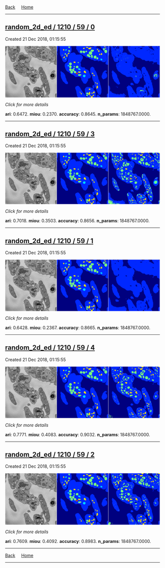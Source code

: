 
[Back](..)&nbsp;&nbsp;&nbsp;&nbsp;&nbsp;[Home](https://leapmanlab.github.io/snapshots)

---

<div class="summary"><a href="0"><h2>random_2d_ed / 1210 / 59 / 0</h2></a><p>Created 21 Dec 2018, 01:15:55
</p><a href="0"><img src="0/media/summary.png" align="center"></a><p>
<i>Click for more details</i>
</p></div>

**ari**: 0.6472. **miou**: 0.2370. **accuracy**: 0.8645. **n_params**: 1848767.0000. 

---

<div class="summary"><a href="3"><h2>random_2d_ed / 1210 / 59 / 3</h2></a><p>Created 21 Dec 2018, 01:15:55
</p><a href="3"><img src="3/media/summary.png" align="center"></a><p>
<i>Click for more details</i>
</p></div>

**ari**: 0.7018. **miou**: 0.3503. **accuracy**: 0.8656. **n_params**: 1848767.0000. 

---

<div class="summary"><a href="1"><h2>random_2d_ed / 1210 / 59 / 1</h2></a><p>Created 21 Dec 2018, 01:15:55
</p><a href="1"><img src="1/media/summary.png" align="center"></a><p>
<i>Click for more details</i>
</p></div>

**ari**: 0.6428. **miou**: 0.2367. **accuracy**: 0.8665. **n_params**: 1848767.0000. 

---

<div class="summary"><a href="4"><h2>random_2d_ed / 1210 / 59 / 4</h2></a><p>Created 21 Dec 2018, 01:15:55
</p><a href="4"><img src="4/media/summary.png" align="center"></a><p>
<i>Click for more details</i>
</p></div>

**ari**: 0.7771. **miou**: 0.4083. **accuracy**: 0.9032. **n_params**: 1848767.0000. 

---

<div class="summary"><a href="2"><h2>random_2d_ed / 1210 / 59 / 2</h2></a><p>Created 21 Dec 2018, 01:15:55
</p><a href="2"><img src="2/media/summary.png" align="center"></a><p>
<i>Click for more details</i>
</p></div>

**ari**: 0.7609. **miou**: 0.4092. **accuracy**: 0.8983. **n_params**: 1848767.0000. 

---

[Back](..)&nbsp;&nbsp;&nbsp;&nbsp;&nbsp;[Home](https://leapmanlab.github.io/snapshots)

---